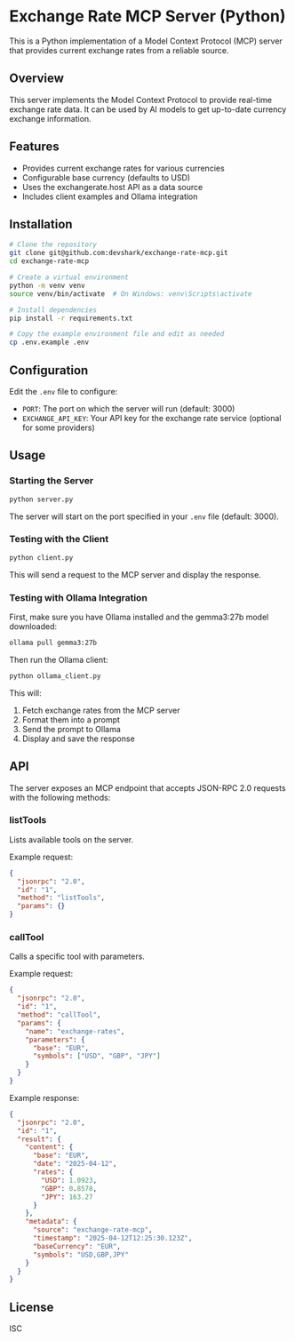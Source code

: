 # Exchange Rate MCP Server (Python)

This is a Python implementation of a Model Context Protocol (MCP) server that provides current exchange rates from a reliable source.

## Overview

This server implements the Model Context Protocol to provide real-time exchange rate data. It can be used by AI models to get up-to-date currency exchange information.

## Features

- Provides current exchange rates for various currencies
- Configurable base currency (defaults to USD)
- Uses the exchangerate.host API as a data source
- Includes client examples and Ollama integration

## Installation

```bash
# Clone the repository
git clone git@github.com:devshark/exchange-rate-mcp.git
cd exchange-rate-mcp

# Create a virtual environment
python -m venv venv
source venv/bin/activate  # On Windows: venv\Scripts\activate

# Install dependencies
pip install -r requirements.txt

# Copy the example environment file and edit as needed
cp .env.example .env
```

## Configuration

Edit the `.env` file to configure:

- `PORT`: The port on which the server will run (default: 3000)
- `EXCHANGE_API_KEY`: Your API key for the exchange rate service (optional for some providers)

## Usage

### Starting the Server

```bash
python server.py
```

The server will start on the port specified in your `.env` file (default: 3000).

### Testing with the Client

```bash
python client.py
```

This will send a request to the MCP server and display the response.

### Testing with Ollama Integration

First, make sure you have Ollama installed and the gemma3:27b model downloaded:

```bash
ollama pull gemma3:27b
```

Then run the Ollama client:

```bash
python ollama_client.py
```

This will:
1. Fetch exchange rates from the MCP server
2. Format them into a prompt
3. Send the prompt to Ollama
4. Display and save the response

## API

The server exposes an MCP endpoint that accepts JSON-RPC 2.0 requests with the following methods:

### listTools

Lists available tools on the server.

Example request:
```json
{
  "jsonrpc": "2.0",
  "id": "1",
  "method": "listTools",
  "params": {}
}
```

### callTool

Calls a specific tool with parameters.

Example request:
```json
{
  "jsonrpc": "2.0",
  "id": "1",
  "method": "callTool",
  "params": {
    "name": "exchange-rates",
    "parameters": {
      "base": "EUR",
      "symbols": ["USD", "GBP", "JPY"]
    }
  }
}
```

Example response:
```json
{
  "jsonrpc": "2.0",
  "id": "1",
  "result": {
    "content": {
      "base": "EUR",
      "date": "2025-04-12",
      "rates": {
        "USD": 1.0923,
        "GBP": 0.8578,
        "JPY": 163.27
      }
    },
    "metadata": {
      "source": "exchange-rate-mcp",
      "timestamp": "2025-04-12T12:25:30.123Z",
      "baseCurrency": "EUR",
      "symbols": "USD,GBP,JPY"
    }
  }
}
```

## License

ISC
